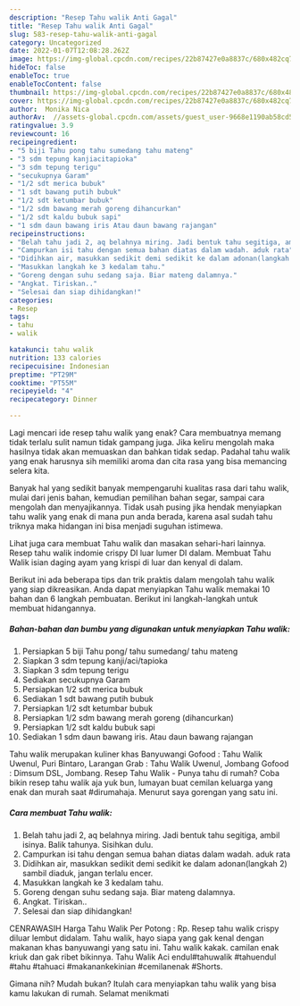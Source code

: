 ```yaml
---
description: "Resep Tahu walik Anti Gagal"
title: "Resep Tahu walik Anti Gagal"
slug: 583-resep-tahu-walik-anti-gagal
category: Uncategorized
date: 2022-01-07T12:08:28.262Z
image: https://img-global.cpcdn.com/recipes/22b87427e0a8837c/680x482cq70/tahu-walik-foto-resep-utama.jpg
hideToc: false
enableToc: true
enableTocContent: false
thumbnail: https://img-global.cpcdn.com/recipes/22b87427e0a8837c/680x482cq70/tahu-walik-foto-resep-utama.jpg
cover: https://img-global.cpcdn.com/recipes/22b87427e0a8837c/680x482cq70/tahu-walik-foto-resep-utama.jpg
author:  Monika Nica
authorAv:  //assets-global.cpcdn.com/assets/guest_user-9668e1190ab58cd58d666d5934e79c79da2e02f4421a6ed9abc4b163da97d6e7.png
ratingvalue: 3.9
reviewcount: 16
recipeingredient:
- "5 biji Tahu pong tahu sumedang tahu mateng"
- "3 sdm tepung kanjiacitapioka"
- "3 sdm tepung terigu"
- "secukupnya Garam"
- "1/2 sdt merica bubuk"
- "1 sdt bawang putih bubuk"
- "1/2 sdt ketumbar bubuk"
- "1/2 sdm bawang merah goreng dihancurkan"
- "1/2 sdt kaldu bubuk sapi"
- "1 sdm daun bawang iris Atau daun bawang rajangan"
recipeinstructions:
- "Belah tahu jadi 2, aq belahnya miring. Jadi bentuk tahu segitiga, ambil isinya. Balik tahunya. Sisihkan dulu."
- "Campurkan isi tahu dengan semua bahan diatas dalam wadah. aduk rata"
- "Didihkan air, masukkan sedikit demi sedikit ke dalam adonan(langkah 2) sambil diaduk, jangan terlalu encer."
- "Masukkan langkah ke 3 kedalam tahu."
- "Goreng dengan suhu sedang saja. Biar mateng dalamnya."
- "Angkat. Tiriskan.."
- "Selesai dan siap dihidangkan!"
categories:
- Resep
tags:
- tahu
- walik

katakunci: tahu walik 
nutrition: 133 calories
recipecuisine: Indonesian
preptime: "PT29M"
cooktime: "PT55M"
recipeyield: "4"
recipecategory: Dinner

---
```



Lagi mencari ide resep tahu walik yang enak? Cara membuatnya memang tidak terlalu sulit namun tidak gampang juga. Jika keliru mengolah maka hasilnya tidak akan memuaskan dan bahkan tidak sedap. Padahal tahu walik yang enak harusnya sih memiliki aroma dan cita rasa yang bisa memancing selera kita.


Banyak hal yang sedikit banyak mempengaruhi kualitas rasa dari tahu walik, mulai dari jenis bahan, kemudian pemilihan bahan segar, sampai cara mengolah dan menyajikannya. Tidak usah pusing jika hendak menyiapkan tahu walik yang enak di mana pun anda berada, karena asal sudah tahu triknya maka hidangan ini bisa menjadi suguhan istimewa.

Lihat juga cara membuat Tahu walik dan masakan sehari-hari lainnya. Resep tahu walik indomie crispy DI luar lumer DI dalam. Membuat Tahu Walik isian daging ayam yang krispi di luar dan kenyal di dalam.


Berikut ini ada beberapa tips dan trik praktis dalam mengolah tahu walik yang siap dikreasikan. Anda dapat menyiapkan Tahu walik memakai 10 bahan dan 6 langkah pembuatan. Berikut ini langkah-langkah untuk membuat hidangannya.

<!--inarticleads1-->

##### Bahan-bahan dan bumbu yang digunakan untuk menyiapkan Tahu walik:

1. Persiapkan 5 biji Tahu pong/ tahu sumedang/ tahu mateng
1. Siapkan 3 sdm tepung kanji/aci/tapioka
1. Siapkan 3 sdm tepung terigu
1. Sediakan secukupnya Garam
1. Persiapkan 1/2 sdt merica bubuk
1. Sediakan 1 sdt bawang putih bubuk
1. Persiapkan 1/2 sdt ketumbar bubuk
1. Persiapkan 1/2 sdm bawang merah goreng (dihancurkan)
1. Persiapkan 1/2 sdt kaldu bubuk sapi
1. Sediakan 1 sdm daun bawang iris. Atau daun bawang rajangan


Tahu walik merupakan kuliner khas Banyuwangi Gofood : Tahu Walik Uwenul, Puri Bintaro, Larangan Grab : Tahu Walik Uwenul, Jombang Gofood : Dimsum DSL, Jombang. Resep Tahu Walik - Punya tahu di rumah? Coba bikin resep tahu walik aja yuk bun, lumayan buat cemilan keluarga yang enak dan murah saat #dirumahaja. Menurut saya gorengan yang satu ini. 

<!--inarticleads2-->

##### Cara membuat Tahu walik:

1. Belah tahu jadi 2, aq belahnya miring. Jadi bentuk tahu segitiga, ambil isinya. Balik tahunya. Sisihkan dulu.
1. Campurkan isi tahu dengan semua bahan diatas dalam wadah. aduk rata
1. Didihkan air, masukkan sedikit demi sedikit ke dalam adonan(langkah 2) sambil diaduk, jangan terlalu encer.
1. Masukkan langkah ke 3 kedalam tahu.
1. Goreng dengan suhu sedang saja. Biar mateng dalamnya.
1. Angkat. Tiriskan..
1. Selesai dan siap dihidangkan!

CENRAWASIH Harga Tahu Walik Per Potong : Rp. Resep tahu walik crispy diluar lembut didalam. Tahu walik, hayo siapa yang gak kenal dengan makanan khas banyuwangi yang satu ini. Tahu walik kakak. camilan enak kriuk dan gak ribet bikinnya. Tahu Walik Aci endul#tahuwalik #tahuendul #tahu #tahuaci #makanankekinian #cemilanenak #Shorts. 

Gimana nih? Mudah bukan? Itulah cara menyiapkan tahu walik yang bisa kamu lakukan di rumah. Selamat menikmati
